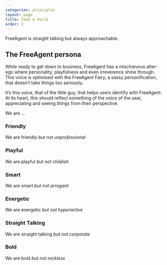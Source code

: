 ```yaml
---
categories: principles
layout: page
title: Tone & Voice
order: 2
---
```


FreeAgent is straight talking but always approachable.

## The FreeAgent persona

While ready to get down to business, FreeAgent has a mischievous alter-ego where personality, playfulness and even irreverence shine through. This voice is optimised with the FreeAgent Fairy, a sassy personification, that doesn’t take things too seriously.

It’s this voice, that of the little guy, that helps users identify with FreeAgent. At its heart, this should reflect something of the voice of the user, appreciating and seeing things from their perspective.

We are ...

### Friendly
We are friendly _but not unprofessional_

### Playful
We are playful _but not childish_

### Smart
We are smart _but not arrogant_

### Energetic
We are energetic _but not hyperactive_

### Straight Talking
We are straight talking _but not corporate_

### Bold
We are bold _but not reckless_

